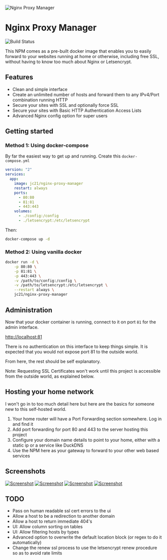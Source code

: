![Nginx Proxy Manager](https://public.jc21.com/nginx-proxy-manager/github.png "Nginx Proxy Manager")

# Nginx Proxy Manager

![Build Status](http://bamboo.jc21.com/plugins/servlet/wittified/build-status/AB-NPM)

This NPM comes as a pre-built docker image that enables you to easily forward to your websites
running at home or otherwise, including free SSL, without having to know too much about Nginx or Letsencrypt.

 
## Features

- Clean and simple interface
- Create an unlimited number of hosts and forward them to any IPv4/Port combination running HTTP
- Secure your sites with SSL and optionally force SSL
- Secure your sites with Basic HTTP Authentication Access Lists
- Advanced Nginx config option for super users


## Getting started

### Method 1: Using docker-compose

By far the easiest way to get up and running. Create this `docker-compose.yml`

```yml
version: "2"
services:
  app:
    image: jc21/nginx-proxy-manager
    restart: always
    ports:
      - 80:80
      - 81:81
      - 443:443
    volumes:
      - ./config:/config
      - ./letsencrypt:/etc/letsencrypt
```

Then:

```bash
docker-compose up -d
```


### Method 2: Using vanilla docker

```bash
docker run -d \
    -p 80:80 \
    -p 81:81 \
    -p 443:443 \
    -v /path/to/config:/config \
    -v /path/to/letsencrypt:/etc/letsencrypt \
    --restart always \
    jc21/nginx-proxy-manager
```


## Administration

Now that your docker container is running, connect to it on port `81` for the admin interface.

[http://localhost:81](http://localhost:81)

There is no authentication on this interface to keep things simple. It is expected that you would not
expose port 81 to the outside world.

From here, the rest should be self explanatory.

Note: Requesting SSL Certificates won't work until this project is accessible from the outside world, as explained below.


## Hosting your home network

I won't go in to too much detail here but here are the basics for someone new to this self-hosted world.

1. Your home router will have a Port Forwarding section somewhere. Log in and find it
2. Add port forwarding for port 80 and 443 to the server hosting this project
3. Configure your domain name details to point to your home, either with a static ip or a service like DuckDNS
4. Use the NPM here as your gateway to forward to your other web based services


## Screenshots

[![Screenshot](https://public.jc21.com/nginx-proxy-manager/npm-1-sm.jpg "Screenshot")](https://public.jc21.com/nginx-proxy-manager/npm-1.jpg)
[![Screenshot](https://public.jc21.com/nginx-proxy-manager/npm-2-sm.jpg "Screenshot")](https://public.jc21.com/nginx-proxy-manager/npm-2.jpg)
[![Screenshot](https://public.jc21.com/nginx-proxy-manager/npm-3-sm.jpg "Screenshot")](https://public.jc21.com/nginx-proxy-manager/npm-3.jpg)
[![Screenshot](https://public.jc21.com/nginx-proxy-manager/npm-4-sm.jpg "Screenshot")](https://public.jc21.com/nginx-proxy-manager/npm-4.jpg)

## TODO

- Pass on human readable ssl cert errors to the ui
- Allow a host to be a redirection to another domain
- Allow a host to return immediate 404's
- UI: Allow column sorting on tables
- UI: Allow filtering hosts by types
- Advanced option to overwrite the default location block (or regex to do it automatically)
- Change the renew ssl process to use the letsencrypt renew procedure so as to avoid rate limits
